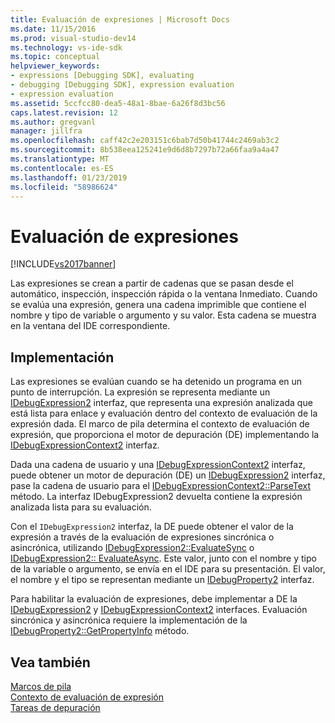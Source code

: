```yaml
---
title: Evaluación de expresiones | Microsoft Docs
ms.date: 11/15/2016
ms.prod: visual-studio-dev14
ms.technology: vs-ide-sdk
ms.topic: conceptual
helpviewer_keywords:
- expressions [Debugging SDK], evaluating
- debugging [Debugging SDK], expression evaluation
- expression evaluation
ms.assetid: 5ccfcc80-dea5-48a1-8bae-6a26f8d3bc56
caps.latest.revision: 12
ms.author: gregvanl
manager: jillfra
ms.openlocfilehash: caff42c2e203151c6bab7d50b41744c2469ab3c2
ms.sourcegitcommit: 8b538eea125241e9d6d8b7297b72a66faa9a4a47
ms.translationtype: MT
ms.contentlocale: es-ES
ms.lasthandoff: 01/23/2019
ms.locfileid: "58986624"
---
```

# <a name="evaluating-expressions"></a>Evaluación de expresiones
[!INCLUDE[vs2017banner](../../includes/vs2017banner.md)]

Las expresiones se crean a partir de cadenas que se pasan desde el automático, inspección, inspección rápida o la ventana Inmediato. Cuando se evalúa una expresión, genera una cadena imprimible que contiene el nombre y tipo de variable o argumento y su valor. Esta cadena se muestra en la ventana del IDE correspondiente.  
  
## <a name="implementation"></a>Implementación  
 Las expresiones se evalúan cuando se ha detenido un programa en un punto de interrupción. La expresión se representa mediante un [IDebugExpression2](../../extensibility/debugger/reference/idebugexpression2.md) interfaz, que representa una expresión analizada que está lista para enlace y evaluación dentro del contexto de evaluación de la expresión dada. El marco de pila determina el contexto de evaluación de expresión, que proporciona el motor de depuración (DE) implementando la [IDebugExpressionContext2](../../extensibility/debugger/reference/idebugexpressioncontext2.md) interfaz.  
  
 Dada una cadena de usuario y una [IDebugExpressionContext2](../../extensibility/debugger/reference/idebugexpressioncontext2.md) interfaz, puede obtener un motor de depuración (DE) un [IDebugExpression2](../../extensibility/debugger/reference/idebugexpression2.md) interfaz, pase la cadena de usuario para el [ IDebugExpressionContext2::ParseText](../../extensibility/debugger/reference/idebugexpressioncontext2-parsetext.md) método. La interfaz IDebugExpression2 devuelta contiene la expresión analizada lista para su evaluación.  
  
 Con el `IDebugExpression2` interfaz, la DE puede obtener el valor de la expresión a través de la evaluación de expresiones sincrónica o asincrónica, utilizando [IDebugExpression2::EvaluateSync](../../extensibility/debugger/reference/idebugexpression2-evaluatesync.md) o [IDebugExpression2:: EvaluateAsync](../../extensibility/debugger/reference/idebugexpression2-evaluateasync.md). Este valor, junto con el nombre y tipo de la variable o argumento, se envía en el IDE para su presentación. El valor, el nombre y el tipo se representan mediante un [IDebugProperty2](../../extensibility/debugger/reference/idebugproperty2.md) interfaz.  
  
 Para habilitar la evaluación de expresiones, debe implementar a DE la [IDebugExpression2](../../extensibility/debugger/reference/idebugexpression2.md) y [IDebugExpressionContext2](../../extensibility/debugger/reference/idebugexpressioncontext2.md) interfaces. Evaluación sincrónica y asincrónica requiere la implementación de la [IDebugProperty2::GetPropertyInfo](../../extensibility/debugger/reference/idebugproperty2-getpropertyinfo.md) método.  
  
## <a name="see-also"></a>Vea también  
 [Marcos de pila](../../extensibility/debugger/stack-frames.md)   
 [Contexto de evaluación de expresión](../../extensibility/debugger/expression-evaluation-context.md)   
 [Tareas de depuración](../../extensibility/debugger/debugging-tasks.md)
